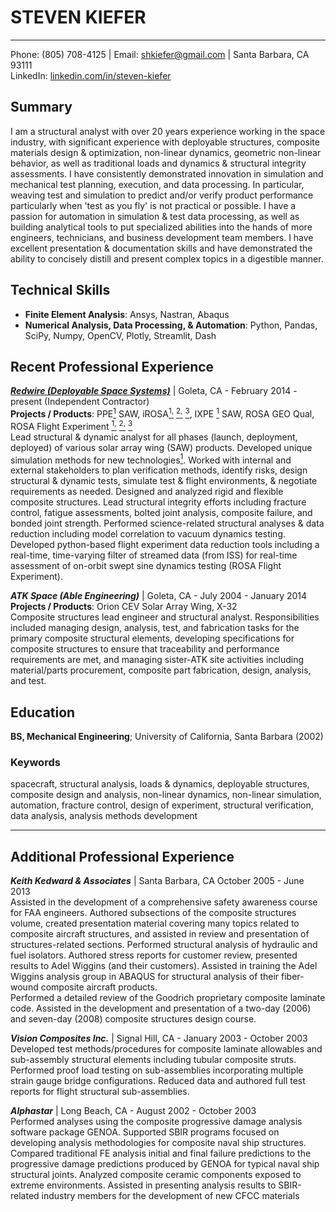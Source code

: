 # STEVEN KIEFER  
---------

Phone: (805) 708-4125 | Email: shkiefer@gmail.com | Santa Barbara, CA 93111  
LinkedIn: [linkedin.com/in/steven-kiefer](https://www.linkedin.com/in/steven-kiefer/)  

## Summary

I am a structural analyst with over 20 years experience working in the space industry, with significant experience with deployable structures, composite materials design & optimization, non-linear dynamics, geometric non-linear behavior, as well as traditional loads and dynamics & structural integrity assessments.  I have consistently demonstrated innovation in simulation and mechanical test planning, execution, and data processing.  In particular, weaving test and simulation to predict and/or verify product performance particularly when 'test as you fly' is not practical or possible.  I have a passion for automation in simulation & test data processing, as well as building analytical tools to put specialized abilities into the hands of more engineers, technicians, and business development team members. I have excellent presentation & documentation skills and have demonstrated the ability to concisely distill and present complex topics in a digestible manner.


## Technical Skills

- **Finite Element Analysis**: Ansys, Nastran, Abaqus
- **Numerical Analysis, Data Processing, & Automation**: Python, Pandas, SciPy, Numpy, OpenCV, Plotly, Streamlit, Dash  


## Recent Professional Experience


***[Redwire (Deployable Space Systems)](https://redwirespace.com/locations/goleta/)*** | Goleta, CA - February 2014 - present  (Independent Contractor)  
**Projects / Products**: PPE[<sup>1</sup>](https://explorespace.maxar.com/moon/power-and-propulsion-element/) SAW, iROSA[<sup>1,</sup>](https://www.nasa.gov/feature/new-solar-arrays-to-power-nasa-s-international-space-station-research) [<sup>2,</sup>](https://en.wikipedia.org/wiki/Roll_Out_Solar_Array) [<sup>3</sup>](https://blogs.nasa.gov/spacestation/2021/06/20/spacewalkers-complete-first-roll-out-solar-array-installation/), IXPE [<sup>1</sup>](https://en.wikipedia.org/wiki/IXPE) SAW, ROSA GEO Qual, ROSA Flight Experiment [<sup>1,</sup>](https://redwirespace.com/newsroom/rosa-flight-demonstration-hardware-successfully-deploys-on-iss/) [<sup>2,</sup>](https://ntrs.nasa.gov/citations/20205003936) [<sup>3</sup>](https://ntrs.nasa.gov/citations/20190000446)   
Lead structural & dynamic analyst for all phases (launch, deployment, deployed) of various solar array wing (SAW) products.  Developed unique simulation methods for new technologies[<sup>1</sup>](https://ntrs.nasa.gov/citations/20200002441). Worked with internal and external stakeholders to plan verification methods, identify risks, design structural & dynamic tests, simulate test & flight environments, & negotiate requirements as needed. Designed and analyzed rigid and flexible composite structures.  Lead structural integrity efforts including fracture control, fatigue assessments, bolted joint analysis, composite failure, and bonded joint strength. Performed science-related structural analyses & data reduction including model correlation to vacuum dynamics testing. Developed python-based flight experiment data reduction tools including a real-time, time-varying filter of streamed data (from ISS) for real-time assessment of on-orbit swept sine dynamics testing (ROSA Flight Experiment).  

***ATK Space (Able Engineering)*** | Goleta, CA - July 2004 - January 2014    
**Projects / Products**: Orion CEV Solar Array Wing, X-32  
Composite structures lead engineer and structural analyst. Responsibilities included managing design, analysis, test, and fabrication tasks for the primary composite structural elements, developing specifications for composite structures to ensure that traceability and performance requirements are met, and managing sister-ATK site activities including material/parts procurement, composite part fabrication, design, analysis, and test.

## Education
**BS, Mechanical Engineering**; University of California, Santa Barbara  (2002)

### Keywords
spacecraft, structural analysis, loads & dynamics, deployable structures, composite design and analysis, non-linear dynamics, non-linear simulation, automation, fracture control, design of experiment, structural verification, data analysis, analysis methods development 

<hr style="page-break-after: always">

## Additional Professional Experience

***Keith Kedward & Associates*** | Santa Barbara, CA October 2005 - June 2013  
Assisted in the development of a comprehensive safety awareness course for FAA engineers. Authored subsections of the composite structures volume, created presentation material covering many topics related to composite aircraft structures, and assisted in review and presentation of structures-related sections.
Performed structural analysis of hydraulic and fuel isolators. Authored stress reports for customer review, presented results to Adel Wiggins (and their customers). Assisted in training the Adel Wiggins analysis group in ABAQUS for structural analysis of their fiber-wound composite aircraft products.  
Performed a detailed review of the Goodrich proprietary composite laminate code. Assisted in the development and presentation of a two-day (2006) and seven-day (2008) composite structures design course.

***Vision Composites Inc.*** | Signal Hill, CA - January 2003 - October 2003  
Developed test methods/procedures for composite laminate allowables and sub-assembly structural elements including tubular composite struts. Performed proof load testing on sub-assemblies incorporating multiple strain gauge bridge configurations. Reduced data and authored full test reports for flight structural sub-assemblies.

***Alphastar*** | Long Beach, CA - August 2002 - October 2003   
Performed analyses using the composite progressive damage analysis software package GENOA. Supported SBIR programs focused on developing analysis methodologies for composite naval ship structures. Compared traditional FE analysis initial and final failure predictions to the progressive damage predictions produced by GENOA for typical naval ship structural joints. Analyzed composite ceramic components exposed to extreme environments. Assisted in presenting analysis results to SBIR-related industry members for the development of new CFCC materials

